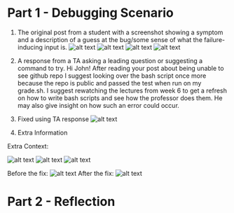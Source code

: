# Part 1 - Debugging Scenario
1. The original post from a student with a screenshot showing a symptom and a description of a guess at the bug/some sense of what the failure-inducing input is.
![alt text](1.png)
![alt text](2.png)
![alt text](3.png)
![alt text](4.png)

2. A response from a TA asking a leading question or suggesting a command to try.
Hi John! After reading your post about being unable to see github repo I suggest looking over the bash script once more because the repo is public and passed the test when run on my grade.sh. I suggest rewatching the lectures from week 6 to get a refresh on how to write bash scripts and see how the professor does them. He may also give insight on how such an error could occur.

3. Fixed using TA response
![alt text](5.png)

4. Extra Information

Extra Context:

![alt text](file.png)
![alt text](list.png)
![alt text](test.png)

Before the fix:
![alt text](before.png)
After the fix:
![alt text](after.png)

# Part 2 - Reflection

